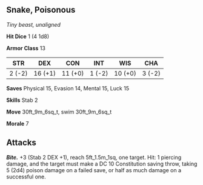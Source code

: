 ## Snake, Poisonous

*Tiny beast, unaligned*

**Hit Dice** 1 (4 1d8)

**Armor Class** 13

| STR     | DEX     | CON     | INT     | WIS     | CHA     |
|---------|---------|---------|---------|---------|---------|
|  2 (-2) | 16 (+1) | 11 (+0) |  1 (-2) | 10 (+0) |  3 (-2) |

**Saves** Physical 15, Evasion 14, Mental 15, Luck 15

**Skills** Stab 2

**Move** 30ft\_9m\_6sq\_t, swim 30ft\_9m\_6sq\_t

**Morale** 7

## Attacks

***Bite.*** +3 (Stab 2 DEX +1), reach 5ft\_1.5m\_1sq, one target. Hit: 1 piercing damage, and the target must make a DC 10 Constitution saving throw, taking 5 (2d4) poison damage on a failed save, or half as much damage on a successful one.

